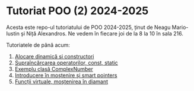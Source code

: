 # Tutoriat POO (2) 2024-2025

Acesta este repo-ul tutoriatului de POO 2024-2025, ținut de Neagu Mario-Iustin și Niță Alexandros. Ne vedem în fiecare joi de la 8 la 10 în sala 216.

Tutoriatele de până acum:
1. [Alocare dinamică si constructori](/tutoriat1/README.md)
2. [Supraîncărcarea operatorilor, const, static](/tutoriat2/README.md)
3. [Exemplu clasă ComplexNumber](/tutoriat3/README.md)
4. [Introducere în moștenire și smart pointers](/tutoriat4/README.md)
5. [Funcții virtuale, moștenirea în diamant](/tutoriat5/README.md)